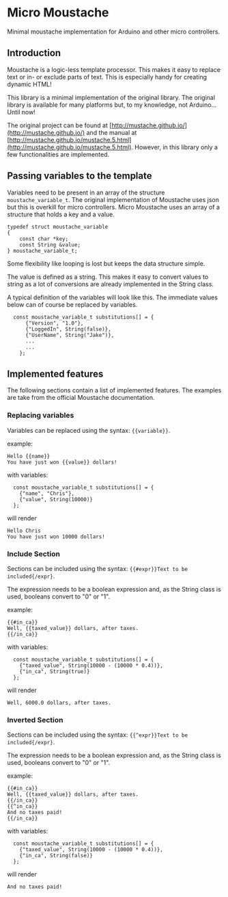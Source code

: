 # Micro Moustache
Minimal moustache implementation for Arduino and other micro controllers.

## Introduction
Moustache is a logic-less template processor. This makes it easy to replace text or in- or exclude parts of text.
This is especially handy for creating dynamic HTML!

This library is a minimal implementation of the original library. The original library is available for many platforms but, to my knowledge, not Arduino... Until now!

The original project can be found at [http://mustache.github.io/](http://mustache.github.io/) and the manual at [http://mustache.github.io/mustache.5.html](http://mustache.github.io/mustache.5.html).
However, in this library only a few functionalities are implemented.

## Passing variables to the template

Variables need to be present in an array of the structure ```moustache_variable_t```. The original implementation of Moustache uses json but this is overkill for micro controllers. Micro Moustache uses an array of a structure that holds a key and a value.
```
typedef struct moustache_variable
{
    const char *key;
    const String &value;
} moustache_variable_t;
```

Some flexibility like looping is lost but keeps the data structure simple.

The value is defined as a string. This makes it easy to convert values to string as a lot of conversions are already implemented in the String class.

A typical definition of the variables will look like this. The immediate values below can of course be replaced by variables.
```
  const moustache_variable_t substitutions[] = {
      {"Version", "1.0"},
      {"LoggedIn", String(false)},
      {"UserName", String("Jake")},
      ...
      ...
    };
```

## Implemented features
The following sections contain a list of implemented features. The examples are take from the official Moustache documentation.

### Replacing variables
Variables can be replaced using the syntax: ```{{variable}}```.

example:
```
Hello {{name}}
You have just won {{value}} dollars!
```
with variables:
```
  const moustache_variable_t substitutions[] = {
    {"name", "Chris"},
    {"value", String(10000)}
  };
```
will render
```
Hello Chris
You have just won 10000 dollars!
```

### Include Section
Sections can be included using the syntax: ```{{#expr}}Text to be included{/expr}```.

The expression needs to be a boolean expression and, as the String class is used, booleans convert to "0" or "1".

example:
```
{{#in_ca}}
Well, {{taxed_value}} dollars, after taxes.
{{/in_ca}}
```
with variables:
```
  const moustache_variable_t substitutions[] = {
    {"taxed_value", String(10000 - (10000 * 0.4))},
    {"in_ca", String(true)}
  };
```
will render
```
Well, 6000.0 dollars, after taxes.
```

### Inverted Section
Sections can be included using the syntax: ```{{^expr}}Text to be included{/expr}```.

The expression needs to be a boolean expression and, as the String class is used, booleans convert to "0" or "1".

example:
```
{{#in_ca}}
Well, {{taxed_value}} dollars, after taxes.
{{/in_ca}}
{{^in_ca}}
And no taxes paid!
{{/in_ca}}
```
with variables:
```
  const moustache_variable_t substitutions[] = {
    {"taxed_value", String(10000 - (10000 * 0.4))},
    {"in_ca", String(false)}
  };
```
will render
```
And no taxes paid!
```